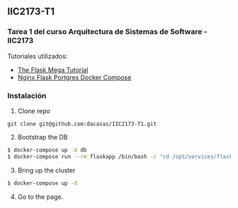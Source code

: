 ## IIC2173-T1

### Tarea 1 del curso Arquitectura de Sistemas de Software - IIC2173

Tutoriales utilizados:
* [The Flask Mega Tutorial](https://blog.miguelgrinberg.com/post/the-flask-mega-tutorial-part-i-hello-world)
* [Nginx Flask Portgres Docker Compose](http://www.ameyalokare.com/docker/2017/09/20/nginx-flask-postgres-docker-compose.html) 

### Instalación

1. Clone repo
```
git clone git@github.com:dacasas/IIC2173-T1.git
```

2. Bootstrap the DB
```bash
$ docker-compose up -d db
$ docker-compose run --rm flaskapp /bin/bash -c "cd /opt/services/flaskapp/src && python -c  'import database; database.init_db()'"
```

3. Bring up the cluster
```bash
$ docker-compose up -d
```

4. Go to the page.